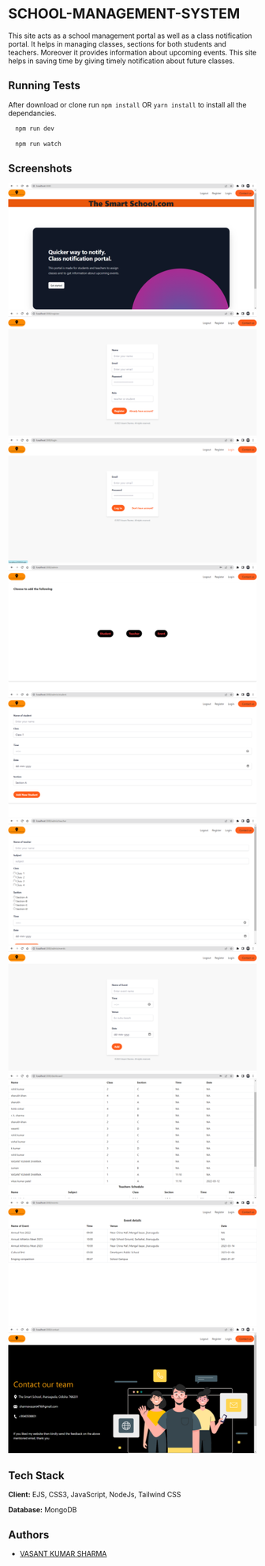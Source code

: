
# SCHOOL-MANAGEMENT-SYSTEM
This site acts as a school management portal as well as a class notification portal. It helps in managing classes, sections for both students and teachers. Moreover it provides information about upcoming events. This site helps in saving time by giving timely notification about future classes.

## Running Tests
After download or clone run `npm install` OR `yarn install` to install all the dependancies.

```bash
  npm run dev
```
```bash
  npm run watch
```


## Screenshots

![App Screenshot](https://github.com/sharmavasant/sms/blob/main/public/img/ss1.png)
![App Screenshot](https://github.com/sharmavasant/sms/blob/main/public/img/ss2.png)
![App Screenshot](https://github.com/sharmavasant/sms/blob/main/public/img/ss3.png)
![App Screenshot](https://github.com/sharmavasant/sms/blob/main/public/img/ss4.png)
![App Screenshot](https://github.com/sharmavasant/sms/blob/main/public/img/ss5.png)
![App Screenshot](https://github.com/sharmavasant/sms/blob/main/public/img/ss6.png)
![App Screenshot](https://github.com/sharmavasant/sms/blob/main/public/img/ss7.png)
![App Screenshot](https://github.com/sharmavasant/sms/blob/main/public/img/ss8.png)
![App Screenshot](https://github.com/sharmavasant/sms/blob/main/public/img/ss9.png)
![App Screenshot](https://github.com/sharmavasant/sms/blob/main/public/img/ss10.png)


## Tech Stack

**Client:** EJS, CSS3, JavaScript, NodeJs, Tailwind CSS



**Database:** MongoDB


## Authors

- [VASANT KUMAR SHARMA](https://github.com/sharmavasant)
